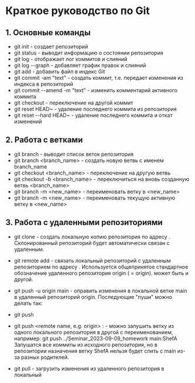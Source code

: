 # Краткое руководство по  Git

## 1. Основные команды

* git init - создает репозиторий
* git status - выводит информацию о состоянии репозитория
* git log - отображает лог коммитов и слияний
* git log --graph - добавляет график правок и слияний
* git add <filename> - добавить файл в индекс Git
* git commit -am "text" - создать коммит, т.е. передает изменения из индекса в репозиторий
* git commit --amend -m "text" - изменить комментарий активного коммита
* git checkout <hash> - переключение на другой коммит
* git reset HEAD~ - удаление последнего коммита из репозитория
* git reset --hard HEAD~ - удаление последнего коммита и откат изменений

## 2. Работа с ветками

* git branch - выводит список веток репозитория
* git branch <branch_name> - создать новую ветвь с именем branch_name
* git checkout <branch_name> - переключение на другую ветвь
* git checkout -b <branch_name> - переключиться на вновь созданную ветвь <branch_name>
* git branch -m <name> <new_name> - переименовать ветку <name> в <new_name>
* git branch -m <new_name> - переименовать текущую активную ветку в <new_name>

## 3. Работа с удаленными репозиториями

* git clone <url> - создать локальную копию репозитория по адресу <url>. Склонированный репозиторий будет автоматически связан с удаленным.
* git remote add <name> <url> - связать локальный репозиторий с удаленным репозиторием по адресу <url>. Используется общепринятое стандартное обозначение удаленного репозитория origin (<name> = origin). <name> может быть и другой.
* git push -u origin main - оправить изменения в локальной ветке main в удаленный репозиторий origin. Последующие "пуши" можно делать так:
* git push

* git push <remote name, e.g. origin> <local branch name>:<remote branch name> - можно запушить ветку из одного локального репозитория в другой с переименованием, например:
git push ../Seminar_2023-09-09_homework main:ShefA
Запушатся все коммиты из исходного репозитория, но в репозитории назначения ветку ShefA нельзя будет слить с main из-за разных родителей.

* git pull - загрузить изменения из удаленного репозитория в локальный



